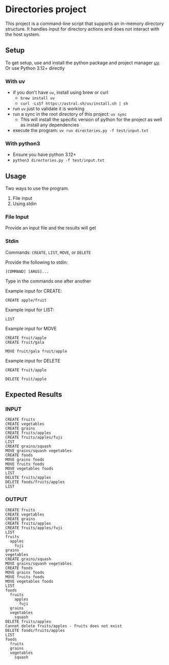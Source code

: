 # Directories project

This project is a command-line script that supports an in-memory directory structure. It handles input for directory actions and does not interact with the host system.

## Setup

To get setup, use and install the python package and project manager [uv](https://docs.astral.sh/uv). Or use Python 3.12+ directly

### With uv

- if you don't have `uv`, install using brew or curl
  - `brew install uv`
  - `curl -LsSf https://astral.sh/uv/install.sh | sh`
- run `uv` just to validate it is working
- run a sync in the root directory of this project: `uv sync`
  - This will install the specific version of python for the project as well as install any dependencies
- execute the program: `uv run directories.py -f test/input.txt`

### With python3

- Ensure you have python 3.12+
- `python3 directories.py -f test/input.txt`

## Usage

Two ways to use the program. 
1. File input
2. Using stdin

### File Input

Provide an input file and the results will get 

### Stdin

Commands: `CREATE`, `LIST`, `MOVE`, or `DELETE`

Provide the following to stdin:
```
[COMMAND] [ARGS]...
```

Type in the commands one after another

Example input for CREATE:
```
CREATE apple/fruit
```

Example input for LIST:
```
LIST
```

Example input for MOVE
```
CREATE fruit/apple
CREATE fruit/gala

MOVE fruit/gala fruit/apple 
```

Example input for DELETE
```
CREATE fruit/apple

DELETE fruit/apple
```

## Expected Results
### INPUT
```text
CREATE fruits
CREATE vegetables
CREATE grains
CREATE fruits/apples
CREATE fruits/apples/fuji
LIST
CREATE grains/squash
MOVE grains/squash vegetables
CREATE foods
MOVE grains foods
MOVE fruits foods
MOVE vegetables foods
LIST
DELETE fruits/apples
DELETE foods/fruits/apples
LIST
```

### OUTPUT
```text
CREATE fruits
CREATE vegetables
CREATE grains
CREATE fruits/apples
CREATE fruits/apples/fuji
LIST
fruits
  apples
    fuji
grains
vegetables
CREATE grains/squash
MOVE grains/squash vegetables
CREATE foods
MOVE grains foods
MOVE fruits foods
MOVE vegetables foods
LIST
foods
  fruits
    apples
      fuji
  grains
  vegetables
    squash
DELETE fruits/apples
Cannot delete fruits/apples - fruits does not exist
DELETE foods/fruits/apples
LIST
foods
  fruits
  grains
  vegetables
    squash
```